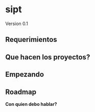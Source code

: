 # sipt
Version 0.1


## Requerimientos


## Que hacen los proyectos?


## Empezando


## Roadmap




**Con quien debo hablar?**


